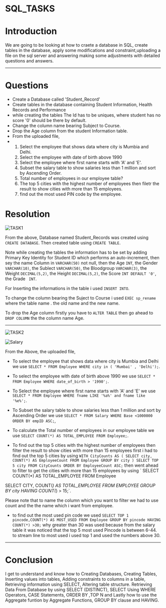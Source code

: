 # SQL_TASKS

# Introduction

We are going to be looking at how to craete a database in SQL, create tables in the database, apply some  modifications and constraint,uploading a file on the sql server and answering making some adjustments with detailed questions and answers.

---

# Questions 

- Create a Database called 'Student_Record'
- Create tables in the database containing Student Information, Health Records and Performance
- while creating the tables The Id has to be uniques, where student has no score '0' should be there by default.
- Change the column name bearing Subject to Course.
- Drop the Age  column from the student Information table.
- From the uploaded file,
- 1. Select the employee that shows data where city is Mumbia and Delhi.
  2. Select the employee with date of birth above 1990
  3. Select the employee where first name starts with 'A' and 'E'.
  4. Subset the salary table to show salaries  less than 1 million and sort by Ascending Order.
  5. Total number of employees in our employee table?
  6. The top 5 cities with the highest number of employees then filetr the result to show  cities with more than 15 employees.
  7. find out the most used PIN code by the employee.
 
# Resolution

![TASK1](https://github.com/mjbrown-prog/SQL_TASKS/assets/64136357/69f12ead-97e1-4d14-825f-2730d9f41e2c)

From the above, Database named Student_Records was created using `CREATE DATABASE`. Then created table using `CREATE TABLE`.

Note while creating the tables the information has to be set by adding Primary Key Identity for Student ID which performs an auto-increment, then sey the name Column in `VARCHAR(50)` not null, then the Age `INT`, the Gender `VARCHAR(10)`, the Sublect `VARCHAR(50)`, the Bloodgroup `VARCHAR(3)`, the Weight `DECIMAL(5,2)`, the Height `DECIMAL(5,2)`, the Score `INT DEFAULT '0'`, the Grade ` INT`.

For Inserting the informations in the table i used `INSERT INTO`. 

To change the column bearing the Suject to Course i used `EXEC sp_rename` where the table name . the old name and the new name.

To drop the Age column firstly you have to `ALTER TABLE` then go ahead to `DROP COLUMN` the the column name Age.

---

![TASK2](https://github.com/mjbrown-prog/SQL_TASKS/assets/64136357/5a70a9b7-6993-4c1e-9980-7aac1cd2589a)

![Salary](https://github.com/mjbrown-prog/SQL_TASKS/assets/64136357/c87740b3-a225-467f-abf6-e7a540a9852b)

From the Above, the uploaded file,

- To select the employee that shows data where city is Mumbia and Delhi we use `SELECT * FROM Employee WHERE city in ( 'Mumbai' , 'Delhi');`.

- To select the employee with date of birth above 1990 we use `SELECT * FROM Employee WHERE date_of_birth > '1990';`.

- To Select the employee where first name starts with 'A' and 'E' we use `SELECT * FROM Employee WHERE fname LIKE '%a%' and fname like '%e%';`.

- To Subset the salary table to show salaries  less than 1 million and sort by Ascending Order we use `SELECT * FROM Salary WHERE Base <1000000 ORDER BY empID ASC;`,

- To calculate the Total number of employees in our employee table we use `SELECT COUNT(*) AS TOTAL_EMPLOYEE FROM Employee;`.

- To find out the top 5 cities with the highest number of employees then filter the result to show  cities with more than 15 employees first i had to find out the top 5 cities by using `WITH CityCounts AS (
   SELECT city, COUNT(*) AS EmployeeCount
   FROM Employee
   GROUP BY city
)
SELECT TOP 5 city
FROM CityCounts
ORDER BY EmployeeCount ASC;` then went ahead to filter to get the cities with more than 15 employees by using ` SELECT COUNT(*) AS TOTAL_EMPLOYEE FROM Employee

SELECT CITY, COUNT(*) AS TOTAL_EMPLOYEE FROM EMPLOYEE
GROUP BY city
HAVING COUNT(*) > 15;`. 

Please note that to name the column which you want to filter we had to use count and the the name which i want from employee.

- to find out the most used pin code we used `SELECT TOP 1 pincode,COUNT(*) AS MOST_USED FROM
 Employee GROUP BY pincode HAVING COUNT(*) >30;` why greater than 30 was used because from the salary table it was noticed that the top 5 most used Pincode  is  between 6-44. to stream line to most used i used top 1 and used the numbers above 30.

---

# Conclusion

I get to understand and know how to Creating Databases, Creating Tables, Inserting values into tables, Adding constraints to columns in a table, Retrieving information using SELECT, Altering table structure. Retrieving Data From Database by using SELECT (DISTINCT), SELECT Using WHERE
Operators, CASE Statements, ORDER BY ,TOP N and Lastly how to use the Aggregate funtion by Aggregate Functions, GROUP BY clause and HAVING. 














